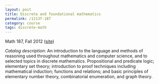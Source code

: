```yaml
---
layout: post
title: Discrete and foundational mathematics
permalink: /1213f-187
category: course
tags: discrete-math
---
```


Math 187, Fall 2012 ([site](http://math.boisestate.edu/~scoskey/courses/1213f-187))<!--more-->

*Catalog description*: An introduction to the language and methods of reasoning used throughout mathematics and computer science, and to selected topics in discrete mathematics. Propositional and predicate logic; elementary set theory; introduction to proof techniques including mathematical induction; functions and relations; and basic principles of elementary number theory, combinatorial enumeration, and graph theory.
